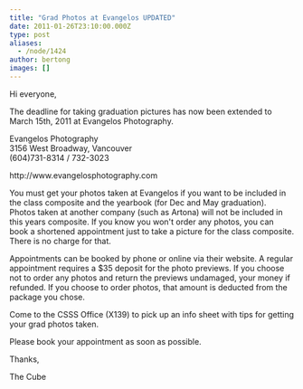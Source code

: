```yaml
---
title: "Grad Photos at Evangelos UPDATED"
date: 2011-01-26T23:10:00.000Z
type: post
aliases:
  - /node/1424
author: bertong
images: []
---
```


<div class="field field-name-body field-type-text-with-summary field-label-hidden"><div class="field-items"><div class="field-item even"><p>Hi everyone,</p>
<p>The deadline for taking graduation pictures has now been extended to March 15th, 2011 at Evangelos Photography.</p>
<p>Evangelos Photography<br>
3156 West Broadway, Vancouver<br>
(604)731-8314 / 732-3023</p>
<p>http://www.evangelosphotography.com</p>
<!--break--><p>You must get your photos taken at Evangelos if you want to be included in the class composite and the yearbook (for Dec and May graduation). Photos taken at another company (such as Artona) will not be included in this years composite. If you know you won&apos;t order any photos, you can book a shortened appointment just to take a picture for the class composite. There is no charge for that.</p>
<p>Appointments can be booked by phone or online via their website. A regular appointment requires a $35 deposit for the photo previews. If you choose not to order any photos and return the previews undamaged, your money if refunded. If you choose to order photos, that amount is deducted from the package you chose.</p>
<p>Come to the CSSS Office (X139) to pick up an info sheet with tips for getting your grad photos taken. </p>
<p>Please book your appointment as soon as possible.</p>
<p>Thanks,</p>
<p>The Cube</p>
</div></div></div>    <footer>
          </footer>
